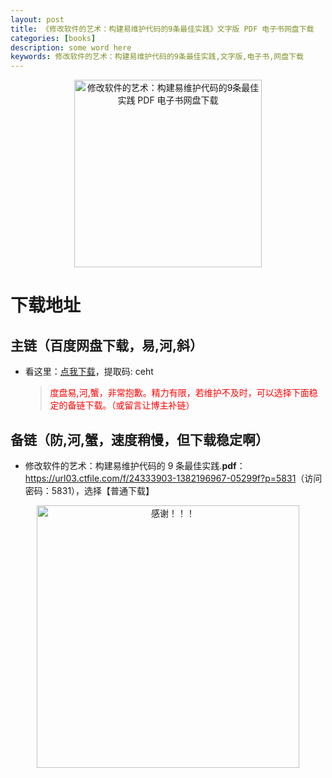 ```yaml
---
layout: post
title: 《修改软件的艺术：构建易维护代码的9条最佳实践》文字版 PDF 电子书网盘下载
categories: [books]
description: some word here
keywords: 修改软件的艺术：构建易维护代码的9条最佳实践,文字版,电子书,网盘下载
---
```


<div align="center"><img src="https://pic.imgdb.cn/item/67060cc3d29ded1a8c5a0ce6.png" alt="修改软件的艺术：构建易维护代码的9条最佳实践 PDF 电子书网盘下载" width="300px" height="auto"></div>

# 下载地址

## 主链（百度网盘下载，易,河,斜）

- 看这里：[点我下载](https://pan.baidu.com/s/1iMXUbSbtZQZjDcqDmnWUyw?pwd=ceht)，提取码: ceht

  > <p style="color:red" >度盘易,河,蟹，非常抱歉。精力有限，若维护不及时，可以选择下面稳定的备链下载。（或留言让博主补链）</p>

## 备链（防,河,蟹，速度稍慢，但下载稳定啊）

- 修改软件的艺术：构建易维护代码的 9 条最佳实践.**pdf**：<https://url03.ctfile.com/f/24333903-1382196967-05299f?p=5831>（访问密码：5831），选择【普通下载】

<div align="center"><img src="https://pic.imgdb.cn/item/661246bf68eb935713c7f81c.gif" alt="感谢！！！" width="420px" height="auto"/></div>
